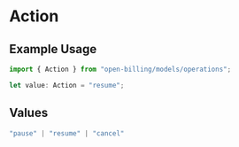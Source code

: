 # Action

## Example Usage

```typescript
import { Action } from "open-billing/models/operations";

let value: Action = "resume";
```

## Values

```typescript
"pause" | "resume" | "cancel"
```
